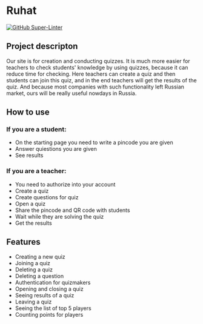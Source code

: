# Ruhat

[![GitHub Super-Linter](https://github.com/InnoSWP/Kahoot-ruhat-Gr.3-/workflows/Lint%20Code%20Base/badge.svg)](https://github.com/marketplace/actions/super-linter)

## Project descripton
Our site is for creation and conducting quizzes. It is much more easier for teachers to check students' knowledge by using quizzes, because it can reduce 
time for checking. Here teachers can create a quiz and then students can join this quiz, and in the end teachers will get the results of the quiz. 
And because most companies with such functionality left Russian market, ours will be really useful nowdays in Russia.

## How to use
### If you are a student:
* On the starting page you need to write a pincode you are given
* Answer quiestions you are given
* See results

### If you are a teacher:
* You need to authorize into your account
* Create a quiz
* Create questions for quiz
* Open a quiz
* Share the pincode and QR code with students
* Wait while they are solving the quiz
* Get the results 

## Features
* Creating a new quiz
* Joining a quiz
* Deleting a quiz
* Deleting a question
* Authentication for quizmakers
* Opening and closing a quiz
* Seeing results of a quiz
* Leaving a quiz
* Seeing the list of top 5 players
* Counting points for players


